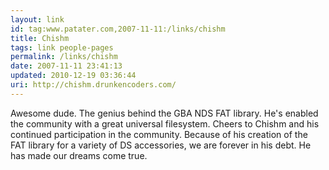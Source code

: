 ```yaml
---
layout: link
id: tag:www.patater.com,2007-11-11:/links/chishm
title: Chishm
tags: link people-pages
permalink: /links/chishm
date: 2007-11-11 23:41:13
updated: 2010-12-19 03:36:44
uri: http://chishm.drunkencoders.com/
---
```

Awesome dude. The genius behind the GBA NDS FAT library. He's enabled the
community with a great universal filesystem. Cheers to Chishm and his continued
participation in the community. Because of his creation of the FAT library for
a variety of DS accessories, we are forever in his debt. He has made our dreams
come true.
